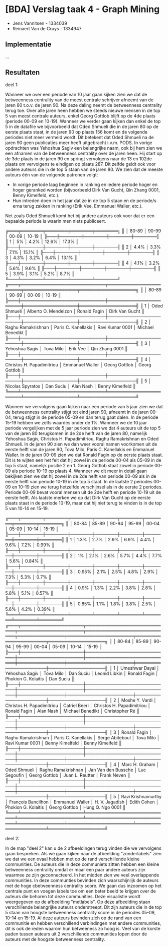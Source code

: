 # [BDA] Verslag taak 4 - Graph Mining

- Jens Vannitsen - 1334039
- Reinaert Van de Cruys - 1334947


## Implementatie

...


## Resultaten

deel 1:

Wanneer we over een periode van 10 jaar gaan kijken zien we dat de betweenness centrality van de meest centrale schrijver afneemt van de jaren 80 t.o.v. de jaren 90.
Na deze daling neemt de betweenness centrality terug toe. Over alle jaren heen hebben we steeds nieuwe mensen in de top 5 van meest centrale auteurs, enkel Georg Gottlob 
blijft op de 4de plaats (periode 00-09 en 10-19). Wanneer we verder gaan kijken dan enkel de top 5 in de datafile we bijvoorbeeld dat Oded Shmueli die in de jaren 80 op 
de eerste plaats staat, in de jaren 90 op plaats 156 komt en de volgende periodes niet meer vermeld wordt. Dit betekent dat Oded Shmueli na de jaren 90 geen publicaties 
meer heeft uitgebracht i.v.m. PODS. In vorige opdrachten was Yehoshua Sagiv een belangrijke naam, ook bij hem zien we een 
afnamen van de betweenness centrality over de jaren heen. Hij start op de 3de plaats in de jaren 90 en springt vervolgens naar de 13 en 102de plaats om vervolgens te eindigen op
plaats 287. Dit zelfde geldt ook voor andere auteurs die in de top 5 staan van de jaren 80. We zien dat de meeste auteurs één van de volgende patronen volgt:
- In vorige periode laag beginnen in ranking en iedere periode hoger en hoger geranked worden (bijvoorbeeld Dirk Van Gucht, Qin Zhang 0001, Benny Kimelfeld, etc.).
- Hun intreden doen in het jaar dat ze in de top 5 staan en de periode/s erna terug zakken in ranking (Erik Vee, Emmanuel Waller, etc.).

Net zoals Oded Shmueli komt het bij andere auteurs ook voor dat er een bepaalde periode is waarin men niets publiceert.

╔═══╤═══════╤═══════╤═══════╤═══════╗ 
║   │ 80-89 │ 90-99 │ 00-09 │ 10-19 ║
╠═══╪═══════╪═══════╪═══════╪═══════╣
║ 1 │ 5%    │ 4.2%  │ 12.6% │ 17.3% ║
╟───┼───────┼───────┼───────┼───────╢
║ 2 │ 4.4%  │ 3.3%  │ 7.1%  │ 15.1% ║
╟───┼───────┼───────┼───────┼───────╢
║ 3 │ 4.3%  │ 3.2%  │ 6.4%  │ 13.1% ║
╟───┼───────┼───────┼───────┼───────╢
║ 4 │ 4.1%  │ 3.2%  │ 5.6%  │ 9.6%  ║
╟───┼───────┼───────┼───────┼───────╢
║ 5 │ 3.9%  │ 3.1%  │ 5.2%  │ 8.7%  ║
╚═══╧═══════╧═══════╧═══════╧═══════╝
╔═══╤═══════════════════════════╤══════════════════════╤═════════════════╤══════════════════╗
║   │ 80-89                     │ 90-99                │ 00-09           │ 10-19            ║
╠═══╪═══════════════════════════╪══════════════════════╪═════════════════╪══════════════════╣
║ 1 │ Oded Shmueli              │ Alberto O. Mendelzon │ Ronald Fagin    │ Dirk Van Gucht   ║
╟───┼───────────────────────────┼──────────────────────┼─────────────────┼──────────────────╢
║ 2 │ Raghu Ramakrishnan        │ Paris C. Kanellakis  │ Ravi Kumar 0001 │ Michael Benedikt ║
╟───┼───────────────────────────┼──────────────────────┼─────────────────┼──────────────────╢
║ 3 │ Yehoshua Sagiv            │ Tova Milo            │ Erik Vee        │ Qin Zhang 0001   ║
╟───┼───────────────────────────┼──────────────────────┼─────────────────┼──────────────────╢
║ 4 │ Christos H. Papadimitriou │ Emmanuel Waller      │ Georg Gottlob   │ Georg Gottlob    ║
╟───┼───────────────────────────┼──────────────────────┼─────────────────┼──────────────────╢
║ 5 │ Nicolas Spyratos          │ Dan Suciu            │ Alan Nash       │ Benny Kimelfeld  ║
╚═══╧═══════════════════════════╧══════════════════════╧═════════════════╧══════════════════╝

Wanneer we vervolgens gaan kijken naar een periode van 5 jaar zien we dat de betweenness centrality stijgt tot eind jaren 90, afneemt in de jaren 00-04, terug stijgt in de periode 05-09 en dan terug gaat dalen. In de periode 15-19 hebben we zelfs waardes onder de 1%. Wanneer we de 10 jaar periode vergelijken met de 5 jaar periode zien we dat 4 auteurs uit de top 5 van de jaren 80 terugkomen 
in de 2de helft van de jaren 80, namelijk Yehoshua Sagiv, Christos H. Papadimitriou, Raghu Ramakrishnan en Oded Shmueli. In de jaren 90 zien we dan weer vooral namen voorkomen uit de eerste helft 
van de jaren 90, Tova Milo, Paris C. Kanellakis en Emmanuel Waller. In de jaren 00-09 zien we dat Ronald Fagin op de eerste plaats staat. Dit is te wijten een het feit dat hij zowel in de periode 
00-04 als 05-09 in de top 5 staat, namelijk positie 2 en 1. Georg Gottlob staat zowel in periode 00-09 als periode 10-19 op plaats 4. Wanneer we dit meer in detail gaan bekijken zien we dat hij zowel in de 2de helft van periode 00-09 als in de eerste helft van periode 10-19 in de top 5 staat. In de laatste 2 periodes 00-09 en 10-19 zien we terug hetzelfde verschijnsel als in de eerste 2 periodes. Periode 00-09 bevat vooral mensen uit de 2de helft en periode 10-19 uit de eerste helft. Als laatste merken we op dat Dirk Van Gucht op de eerste plaats staat in de periode 10-19, maar dat hij niet terug te vinden is in de top 5 van 10-14 en 15-19.

╔═══╤═══════╤═══════╤═══════╤═══════╤═══════╤═══════╤═══════╤═══════╗
║   │ 80-84 │ 85-89 │ 90-94 │ 95-99 │ 00-04 │ 05-09 │ 10-14 │ 15-19 ║
╠═══╪═══════╪═══════╪═══════╪═══════╪═══════╪═══════╪═══════╪═══════╣
║ 1 │ 1.3%  │ 2.7%  │ 2.9%  │ 6.9%  │ 4.4%  │ 9.6%  │ 7.2%  │ 0.99% ║
╟───┼───────┼───────┼───────┼───────┼───────┼───────┼───────┼───────╢
║ 2 │ 1%    │ 2.1%  │ 2.6%  │ 5.7%  │ 4.4%  │ 7.7%  │ 5.6%  │ 0.84% ║
╟───┼───────┼───────┼───────┼───────┼───────┼───────┼───────┼───────╢
║ 3 │ 0.95% │ 2.1%  │ 2.5%  │ 4.8%  │ 2.9%  │ 7.3%  │ 5.3%  │ 0.7%  ║
╟───┼───────┼───────┼───────┼───────┼───────┼───────┼───────┼───────╢
║ 4 │ 0.9%  │ 1.3%  │ 2.2%  │ 3.8%  │ 2.8%  │ 5.8%  │ 5.1%  │ 0.57% ║
╟───┼───────┼───────┼───────┼───────┼───────┼───────┼───────┼───────╢
║ 5 │ 0.85% │ 1.1%  │ 1.8%  │ 3.8%  │ 2.5%  │ 5.6%  │ 4.2%  │ 0.39% ║
╚═══╧═══════╧═══════╧═══════╧═══════╧═══════╧═══════╧═══════╧═══════╝
╔═══╤════════════════════╤═══════════════════════════╤═════════════════════╤═══════════════════════════╤═══════════════╤═════════════════════╤═════════════════════╤══════════════════╗
║   │ 80-84              │ 85-89                     │ 90-94               │ 95-99                     │ 00-04         │ 05-09               │ 10-14               │ 15-19            ║
╠═══╪════════════════════╪═══════════════════════════╪═════════════════════╪═══════════════════════════╪═══════════════╪═════════════════════╪═════════════════════╪══════════════════╣
║ 1 │ Umeshwar Dayal     │ Yehoshua Sagiv            │ Tova Milo           │ Dan Suciu                 │ Leonid Libkin │ Ronald Fagin        │ Phokion G. Kolaitis │ Dan Suciu        ║
╟───┼────────────────────┼───────────────────────────┼─────────────────────┼───────────────────────────┼───────────────┼─────────────────────┼─────────────────────┼──────────────────╢
║ 2 │ Moshe Y. Vardi     │ Christos H. Papadimitriou │ Catriel Beeri       │ Christos H. Papadimitriou │ Ronald Fagin  │ Alan Nash           │ Michael Benedikt    │ Christopher Ré   ║
╟───┼────────────────────┼───────────────────────────┼─────────────────────┼───────────────────────────┼───────────────┼─────────────────────┼─────────────────────┼──────────────────╢
║ 3 │ Ronald Fagin       │ Raghu Ramakrishnan        │ Paris C. Kanellakis │ Serge Abiteboul           │ Tova Milo     │ Ravi Kumar 0001     │ Benny Kimelfeld     │ Benny Kimelfeld  ║
╟───┼────────────────────┼───────────────────────────┼─────────────────────┼───────────────────────────┼───────────────┼─────────────────────┼─────────────────────┼──────────────────╢
║ 4 │ Marc H. Graham     │ Oded Shmueli              │ Raghu Ramakrishnan  │ Jan Van den Bussche       │ Luc Segoufin  │ Georg Gottlob       │ Juan L. Reutter     │ Frank Neven      ║
╟───┼────────────────────┼───────────────────────────┼─────────────────────┼───────────────────────────┼───────────────┼─────────────────────┼─────────────────────┼──────────────────╢
║ 5 │ Ravi Krishnamurthy │ François Bancilhon        │ Emmanuel Waller     │ H. V. Jagadish            │ Edith Cohen   │ Phokion G. Kolaitis │ Georg Gottlob       │ Hung Q. Ngo 0001 ║
╚═══╧════════════════════╧═══════════════════════════╧═════════════════════╧═══════════════════════════╧═══════════════╧═════════════════════╧═════════════════════╧══════════════════╝


deel 2: 

In de map "deel 2" kan u de 2 afbeeldingen terug vinden die we vervolgens gaan bespreken. Als we gaan kijken naar de afbeelding "zonderlabels" zien we dat we een ovaal hebben met op de rand verschillende 
kleine communities. De auteurs die in deze communiets zitten hebben een kleine betweenness centrality omdat er maar een paar andere auteurs zijn waarmee ze zijn geconnecteerd. In het midden zien we veel overlappende communities. In deze communties bevinden zich waarschijnlijk de auteurs met de hoge cbetweenness centrality score. We gaan dus inzoomen op het centrale punt en voegen labels toe om een beter beeld te krijgen over de auteurs die behoren tot deze communities. Deze visualistie wordt weergegeven op de afbeelding "metlabels". Op deze afbeelding staan verschillende belangrijke auteurs onderstreept. Dit zijn auteurs die in de top 5 staan van hoogste betweenness centrality score in de periodes 05-09, 10-14 en 15-19. Al deze auteurs bevinden zich op de rand van een communitie en hebben verschillend verbindingen met andere communities, dit is ook de reden waarom hun betweeness zo hoog is. Veel van de korste paden tussen auteurs uit 2 verschillende communities lopen door de auteurs met de hoogste betweenness centrality.




